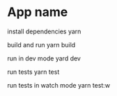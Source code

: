# App name

install dependencies
        yarn
    
build and run
        yarn build
    
run in dev mode
        yard dev

run tests
        yarn test
    
run tests in watch mode
        yarn test:w
